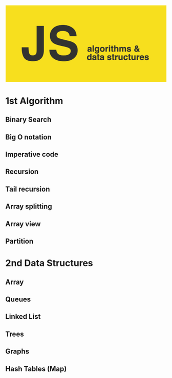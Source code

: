 ![javascript algorithm and data structures!](/assets/js.png "javascript algorithm and data structures")

# 1st Algorithm

## Binary Search 

## Big O notation 

## Imperative code

## Recursion

## Tail recursion

## Array splitting

## Array view

## Partition

# 2nd Data Structures

## Array

## Queues

## Linked List

## Trees

## Graphs

## Hash Tables (Map)
